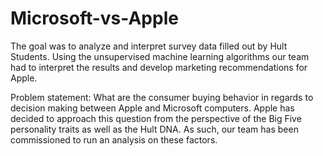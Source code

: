 # Microsoft-vs-Apple
The goal was to analyze and interpret survey data filled out by Hult Students. Using the unsupervised machine
learning algorithms our team had to interpret the results and develop marketing recommendations for Apple. 

Problem statement: What are the consumer buying behavior in regards to decision making between Apple and
Microsoft computers. Apple has decided to approach this question from the perspective of the Big 
Five personality traits as well as the Hult DNA. As such, our team has been
commissioned to run an analysis on these factors.

